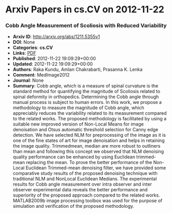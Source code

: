 # Arxiv Papers in cs.CV on 2012-11-22
### Cobb Angle Measurement of Scoliosis with Reduced Variability
- **Arxiv ID**: http://arxiv.org/abs/1211.5355v1
- **DOI**: None
- **Categories**: **cs.CV**
- **Links**: [PDF](http://arxiv.org/pdf/1211.5355v1)
- **Published**: 2012-11-22 19:09:29+00:00
- **Updated**: 2012-11-22 19:09:29+00:00
- **Authors**: Raka Kundu, Amlan Chakrabarti, Prasanna K. Lenka
- **Comment**: MedImage2012
- **Journal**: None
- **Summary**: Cobb angle, which is a measure of spinal curvature is the standard method for quantifying the magnitude of Scoliosis related to spinal deformity in orthopedics. Determining the Cobb angle through manual process is subject to human errors. In this work, we propose a methodology to measure the magnitude of Cobb angle, which appreciably reduces the variability related to its measurement compared to the related works. The proposed methodology is facilitated by using a suitable new improved version of Non-Local Means for image denoisation and Otsus automatic threshold selection for Canny edge detection. We have selected NLM for preprocessing of the image as it is one of the fine states of art for image denoisation and helps in retaining the image quality. Trimmedmean, median are more robust to outliners than mean and following this concept we observed that NLM denoising quality performance can be enhanced by using Euclidean trimmed-mean replacing the mean. To prove the better performance of the Non-Local Euclidean Trimmed-mean denoising filter, we have provided some comparative study results of the proposed denoising technique with traditional NLM and NonLocal Euclidean Medians. The experimental results for Cobb angle measurement over intra observer and inter observer experimental data reveals the better performance and superiority of the proposed approach compared to the related works. MATLAB2009b image processing toolbox was used for the purpose of simulation and verification of the proposed methodology.



